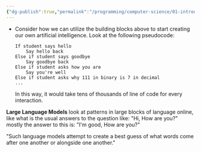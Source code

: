 ```yaml
---
{"dg-publish":true,"permalink":"/programming/computer-science/01-introduction/004-ai-and-amp-ll-ms/","tags":["computerscience","cs50","c_lang"]}
---
```


-   Consider how we can utilize the building blocks above to start creating our own artificial intelligence. Look at the following pseudocode:
    
    ```
    If student says hello
        Say hello back
    Else if student says goodbye
        Say goodbye back
    Else if student asks how you are
        Say you're well
    Else if student asks why 111 in binary is 7 in decimal
    ...
    ```
    
    In this way, it would take tens of thousands of line of code for every interaction.

__Large Language Models__ look at patterns in large blocks of language online, like what is the usual answers to the question like: "Hi, How are you?" mostly the answer to this is: "I'm good, How are you?"

"Such language models attempt to create a best guess of what words come after one another or alongside one another."




